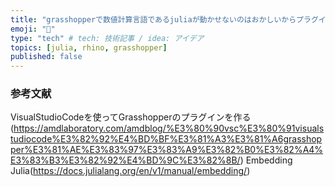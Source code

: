 ```yaml
---
title: "grasshopperで数値計算言語であるjuliaが動かせないのはおかしいからプラグインを作った"
emoji: "🔪"
type: "tech" # tech: 技術記事 / idea: アイデア
topics: [julia, rhino, grasshopper]
published: false
---
```


### 参考文献
VisualStudioCodeを使ってGrasshopperのプラグインを作る(https://amdlaboratory.com/amdblog/%E3%80%90vsc%E3%80%91visualstudiocode%E3%82%92%E4%BD%BF%E3%81%A3%E3%81%A6grasshopper%E3%81%AE%E3%83%97%E3%83%A9%E3%82%B0%E3%82%A4%E3%83%B3%E3%82%92%E4%BD%9C%E3%82%8B/)
Embedding Julia(https://docs.julialang.org/en/v1/manual/embedding/)